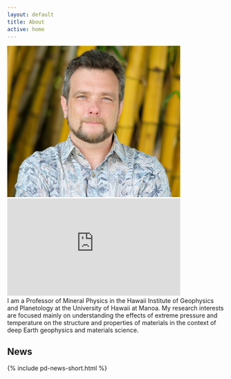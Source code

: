 ```yaml
---
layout: default
title: About
active: home
---
```


<script>
  (function(i,s,o,g,r,a,m){i['GoogleAnalyticsObject']=r;i[r]=i[r]||function(){
  (i[r].q=i[r].q||[]).push(arguments)},i[r].l=1*new Date();a=s.createElement(o),
  m=s.getElementsByTagName(o)[0];a.async=1;a.src=g;m.parentNode.insertBefore(a,m)
  })(window,document,'script','https://www.google-analytics.com/analytics.js','ga');

  ga('create', 'UA-77542298-1', 'auto');
  ga('send', 'pageview');
</script>

<div class="splitleft">
<img class="left" width="400" src="images/Przemek.jpg">

<iframe width="400" height="225" src="https://www.youtube.com/embed/eWiDP2klrFo" frameborder="0" allowfullscreen></iframe>

</div>



<div class="splitright">
<div class="box2">
I am a Professor of Mineral Physics in the Hawaii Institute of Geophysics and Planetology at the University of Hawaii at Manoa.
My research interests are focused mainly on understanding the effects of extreme pressure and temperature on the structure and 
properties of materials in the context of deep Earth geophysics and materials science.
</div>
</div>


<div class="splitright">
<div class="box1">
<h2>News</h2>
{% include pd-news-short.html %}</div>
</div>

<div class="clear"></div>
